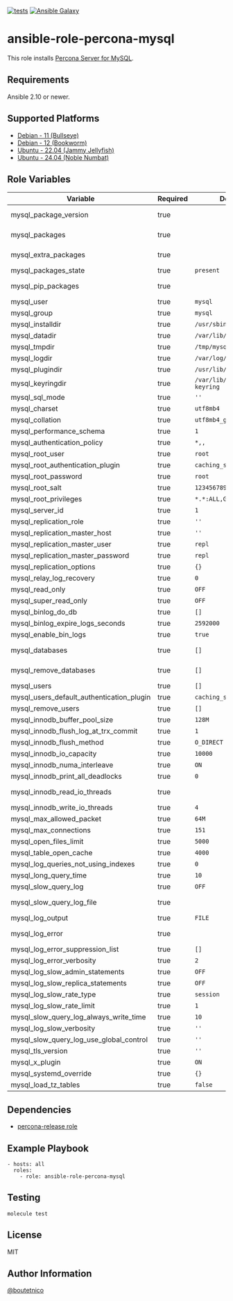 [![tests](https://github.com/boutetnico/ansible-role-percona-mysql/workflows/Test%20ansible%20role/badge.svg)](https://github.com/boutetnico/ansible-role-percona-mysql/actions?query=workflow%3A%22Test+ansible+role%22)
[![Ansible Galaxy](https://img.shields.io/badge/galaxy-boutetnico.percona_mysql-blue.svg)](https://galaxy.ansible.com/boutetnico/percona_mysql)

ansible-role-percona-mysql
==========================

This role installs [Percona Server for MySQL](https://www.percona.com/mysql/software/percona-server-for-mysql).

Requirements
------------

Ansible 2.10 or newer.

Supported Platforms
-------------------

- [Debian - 11 (Bullseye)](https://wiki.debian.org/DebianBullseye)
- [Debian - 12 (Bookworm)](https://wiki.debian.org/DebianBookworm)
- [Ubuntu - 22.04 (Jammy Jellyfish)](http://releases.ubuntu.com/22.04/)
- [Ubuntu - 24.04 (Noble Numbat)](http://releases.ubuntu.com/24.04/)

Role Variables
--------------

| Variable                                  | Required | Default                  | Choices   | Comments                              |
|-------------------------------------------|----------|--------------------------|-----------|---------------------------------------|
| mysql_package_version                     | true     |                          | string    | See `defaults/main.yml`.              |
| mysql_packages                            | true     |                          | list      | See `defaults/main.yml`.              |
| mysql_extra_packages                      | true     |                          | list      | See `defaults/main.yml`.              |
| mysql_packages_state                      | true     | `present`                | string    |                                       |
| mysql_pip_packages                        | true     |                          | list      | See `defaults/main.yml`.              |
| mysql_user                                | true     | `mysql`                  | string    |                                       |
| mysql_group                               | true     | `mysql`                  | string    |                                       |
| mysql_installdir                          | true     | `/usr/sbin`              | string    |                                       |
| mysql_datadir                             | true     | `/var/lib/mysql`         | string    |                                       |
| mysql_tmpdir                              | true     | `/tmp/mysql`             | string    |                                       |
| mysql_logdir                              | true     | `/var/log/mysql`         | string    |                                       |
| mysql_plugindir                           | true     | `/usr/lib/mysql/plugin`  | string    |                                       |
| mysql_keyringdir                          | true     | `/var/lib/mysql-keyring` | string    |                                       |
| mysql_sql_mode                            | true     | `''`                     | string    |                                       |
| mysql_charset                             | true     | `utf8mb4`                | string    |                                       |
| mysql_collation                           | true     | `utf8mb4_general_ci`     | string    |                                       |
| mysql_performance_schema                  | true     | `1`                      | int       |                                       |
| mysql_authentication_policy               | true     | `*,,`                    | string    |                                       |
| mysql_root_user                           | true     | `root`                   | string    |                                       |
| mysql_root_authentication_plugin          | true     | `caching_sha2_password`  | string    |                                       |
| mysql_root_password                       | true     | `root`                   | string    |                                       |
| mysql_root_salt                           | true     | `1234567890abcdefghij`   | string    |                                       |
| mysql_root_privileges                     | true     | `*.*:ALL,GRANT`          | string    |                                       |
| mysql_server_id                           | true     | `1`                      | int       |                                       |
| mysql_replication_role                    | true     | `''`                     | string    | `master`, `slave` or `''`             |
| mysql_replication_master_host             | true     | `''`                     | string    |                                       |
| mysql_replication_master_user             | true     | `repl`                   | string    |                                       |
| mysql_replication_master_password         | true     | `repl`                   | string    |                                       |
| mysql_replication_options                 | true     | `{}`                     | dict      |                                       |
| mysql_relay_log_recovery                  | true     | `0`                      | int       |                                       |
| mysql_read_only                           | true     | `OFF`                    | string    |                                       |
| mysql_super_read_only                     | true     | `OFF`                    | string    |                                       |
| mysql_binlog_do_db                        | true     | `[]`                     | list      |                                       |
| mysql_binlog_expire_logs_seconds          | true     | `2592000`                | int       | Default to 30 days.                   |
| mysql_enable_bin_logs                     | true     | `true`                   | boolean   |                                       |
| mysql_databases                           | true     | `[]`                     | list      | Databases to create.                  |
| mysql_remove_databases                    | true     | `[]`                     | list      | Databases to remove.                  |
| mysql_users                               | true     | `[]`                     | list      | Users to create.                      |
| mysql_users_default_authentication_plugin | true     | `caching_sha2_password`  | string    |                                       |
| mysql_remove_users                        | true     | `[]`                     | list      | Users to remove.                      |
| mysql_innodb_buffer_pool_size             | true     | `128M`                   | string    |                                       |
| mysql_innodb_flush_log_at_trx_commit      | true     | `1`                      | int       |                                       |
| mysql_innodb_flush_method                 | true     | `O_DIRECT`               | string    |                                       |
| mysql_innodb_io_capacity                  | true     | `10000`                  | int       |                                       |
| mysql_innodb_numa_interleave              | true     | `ON`                     | string    |                                       |
| mysql_innodb_print_all_deadlocks          | true     | `0`                      | int       |                                       |
| mysql_innodb_read_io_threads              | true     |                          | int       | See `defaults/main.yml`.              |
| mysql_innodb_write_io_threads             | true     | `4`                      | int       |                                       |
| mysql_max_allowed_packet                  | true     | `64M`                    | string    |                                       |
| mysql_max_connections                     | true     | `151`                    | int       |                                       |
| mysql_open_files_limit                    | true     | `5000`                   | int       |                                       |
| mysql_table_open_cache                    | true     | `4000`                   | int       |                                       |
| mysql_log_queries_not_using_indexes       | true     | `0`                      | int       |                                       |
| mysql_long_query_time                     | true     | `10`                     | int       |                                       |
| mysql_slow_query_log                      | true     | `OFF`                    | string    |                                       |
| mysql_slow_query_log_file                 | true     |                          | string    | See `defaults/main.yml`.              |
| mysql_log_output                          | true     | `FILE`                   | string    |                                       |
| mysql_log_error                           | true     |                          | string    | See `defaults/main.yml`.              |
| mysql_log_error_suppression_list          | true     | `[]`                     | list      |                                       |
| mysql_log_error_verbosity                 | true     | `2`                      | int       |                                       |
| mysql_log_slow_admin_statements           | true     | `OFF`                    | string    |                                       |
| mysql_log_slow_replica_statements         | true     | `OFF`                    | string    |                                       |
| mysql_log_slow_rate_type                  | true     | `session`                | string    |                                       |
| mysql_log_slow_rate_limit                 | true     | `1`                      | int       |                                       |
| mysql_slow_query_log_always_write_time    | true     | `10`                     | int       |                                       |
| mysql_log_slow_verbosity                  | true     | `''`                     | string    |                                       |
| mysql_slow_query_log_use_global_control   | true     | `''`                     | string    |                                       |
| mysql_tls_version                         | true     | `''`                     | string    |                                       |
| mysql_x_plugin                            | true     | `ON`                     | string    |                                       |
| mysql_systemd_override                    | true     | `{}`                     | dict      |                                       |
| mysql_load_tz_tables                      | true     | `false`                  | boolean   |                                       |

Dependencies
------------

- [percona-release role](https://github.com/boutetnico/ansible-role-percona-release/)

Example Playbook
----------------

    - hosts: all
      roles:
        - role: ansible-role-percona-mysql

Testing
-------

    molecule test

License
-------

MIT

Author Information
------------------

[@boutetnico](https://github.com/boutetnico)
